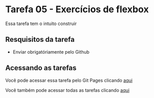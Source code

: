 
# Tarefa 05 - Exercícios de flexbox

Essa tarefa tem o intuito construir 

## Resquisitos da tarefa
- Enviar obrigatóriamente pelo Github

## Acessando as tarefas

Você pode acessar essa tarefa pelo Git Pages clicando [aqui](https://luizaugusto527.github.io/pweb-fatec-itu/curriculo/index.html)

Você também pode acessar todas as tarefas clicando [aqui](https://luizaugusto527.github.io/pweb-fatec-itu/)
